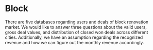 # Block

There are five databases regarding users and deals of block renovation market. We would like to answer three questions about the valid users, gross deal values, and distribution of closed won deals across different cities. Additionally, we have an assumption regarding the recognized revenue and how we can figure out the monthly revenue accordingly.
